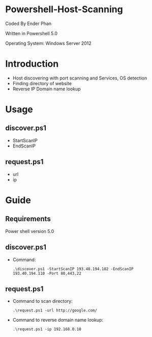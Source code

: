 # Powershell-Host-Scanning

Coded By Ender Phan

Written in Powershell 5.0

Operating System: Windows Server 2012 

# Introduction

- Host discovering with port scanning and Services, OS detection
- Finding directory of website
- Reverse IP Domain name lookup

# Usage

## discover.ps1

- StartScanIP
- EndScanIP

## request.ps1

- url
- ip 


# Guide

## Requirements

Power shell version 5.0

## discover.ps1
+ Command: 

    `.\discover.ps1 -StartScanIP 193.40.194.102 -EndScanIP 193.40.194.110 -Port 80,443,22`

## request.ps1
+ Command to scan directory:

     `.\request.ps1 -url http://google.com/`
     
+ Command to reverse domain name lookup:

     `.\request.ps1 -ip 192.168.0.10`
